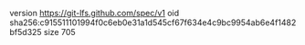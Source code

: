 version https://git-lfs.github.com/spec/v1
oid sha256:c915511101994f0c6eb0e31a1d545cf67f634e4c9bc9954ab6e4f1482bf5d325
size 705
